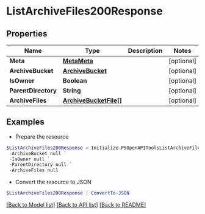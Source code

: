 # ListArchiveFiles200Response
## Properties

Name | Type | Description | Notes
------------ | ------------- | ------------- | -------------
**Meta** | [**MetaMeta**](MetaMeta.md) |  | [optional] 
**ArchiveBucket** | [**ArchiveBucket**](ArchiveBucket.md) |  | [optional] 
**IsOwner** | **Boolean** |  | [optional] 
**ParentDirectory** | **String** |  | [optional] 
**ArchiveFiles** | [**ArchiveBucketFile[]**](ArchiveBucketFile.md) |  | [optional] 

## Examples

- Prepare the resource
```powershell
$ListArchiveFiles200Response = Initialize-PSOpenAPIToolsListArchiveFiles200Response  -Meta null `
 -ArchiveBucket null `
 -IsOwner null `
 -ParentDirectory null `
 -ArchiveFiles null
```

- Convert the resource to JSON
```powershell
$ListArchiveFiles200Response | ConvertTo-JSON
```

[[Back to Model list]](../README.md#documentation-for-models) [[Back to API list]](../README.md#documentation-for-api-endpoints) [[Back to README]](../README.md)

